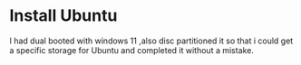 
# Install Ubuntu
I had dual booted with windows 11 ,also disc partitioned it so that i could get a specific storage for Ubuntu and completed it without a mistake.
